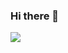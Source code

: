 ### Hi there 👋

<!--
**mmyoungg/mmyoungg** is a ✨ _special_ ✨ repository because its `README.md` (this file) appears on your GitHub profile.

Here are some ideas to get you started:


- 🔭 I’m currently working on ...
- 🌱 I’m currently learning ...
- 👯 I’m looking to collaborate on ...
- 🤔 I’m looking for help with ...
- 💬 Ask me about ...
- 📫 How to reach me: ...
- 😄 Pronouns: ...
- ⚡ Fun fact: ...
-->
<a href="https://velog.io/@m_yn" target="_blank"><img src="https://img.shields.io/badge/Velog-20C997?style=flat-square6&logo=Velog&logoColor=white"/></a>
